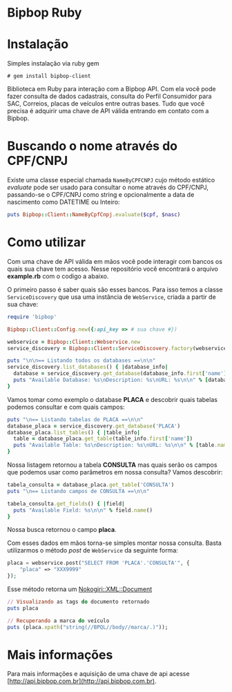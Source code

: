 # Bipbop Ruby

# Instalação

Simples instalação via ruby gem
``` 
# gem install bipbop-client
```
Biblioteca em Ruby para interação com a Bipbop API. Com ela você pode fazer consulta de dados cadastrais, consulta do Perfil Consumidor para SAC, Correios, placas de veículos entre outras bases. Tudo que você precisa é adquirir uma chave de API válida entrando em contato com a Bipbop.

# Buscando o nome através do CPF/CNPJ

Existe uma classe especial chamada `NameByCPFCNPJ` cujo método estático *evaluate* pode ser usado para consultar o nome através do CPF/CNPJ, passando-se o CPF/CNPJ como string e opcionalmente a data de nascimento como DATETIME ou Inteiro:

```ruby
puts Bipbop::Client::NameByCpfCnpj.evaluate($cpf, $nasc)
```

# Como utilizar

Com uma chave de API válida em mãos você pode interagir com bancos os quais sua chave tem acesso. Nesse repositório você encontrará o arquivo __example.rb__ com o codigo a abaixo.

O primeiro passo é saber quais são esses bancos. Para isso temos a classe `ServiceDiscovery` que usa uma instância de `WebService`, criada a partir de sua chave:

```ruby
require 'bipbop'

Bipbop::Client::Config.new({:api_key => # sua chave #})

webservice = Bipbop::Client::Webservice.new
service_discovery = Bipbop::Client::ServiceDiscovery.factory(webservice)

puts "\n\n== Listando todos os databases ==\n\n"
service_discovery.list_databases() { |database_info|  
  database = service_discovery.get_database(database_info.first['name'])
  puts "Available Database: %s\nDescription: %s\nURL: %s\n\n" % [database.name(), database.get("description"), database.get("url")]
}

```

Vamos tomar como exemplo o database __PLACA__ e descobrir quais tabelas podemos consultar e com quais campos:

```ruby
puts "\n== Listando tabelas de PLACA ==\n\n"
database_placa = service_discovery.get_database('PLACA')
database_placa.list_tables() { |table_info|
  table = database_placa.get_table(table_info.first['name'])
  puts "Available Table: %s\nDescription: %s\nURL: %s\n\n" % [table.name(), table.get("description"), table.get("url")]
}

```

Nossa listagem retornou a tabela __CONSULTA__ mas quais serão os campos que podemos usar como parâmetros em nossa consulta? Vamos descobrir:

```ruby
tabela_consulta = database_placa.get_table('CONSULTA')
puts "\n== Listando campos de CONSULTA ==\n\n"

tabela_consulta.get_fields() { |field|  
  puts "Available Field: %s\n\n" % field.name() 
}
```

Nossa busca retornou o campo __placa__.

Com esses dados em mãos torna-se simples montar nossa consulta. Basta utilizarmos o método *post* de `WebService` da seguinte forma:

```php
placa = webservice.post("SELECT FROM 'PLACA'.'CONSULTA'", {
    "placa" => "XXX9999"
});
```

Esse método retorna um [Nokogiri::XML::Document](http://www.rubydoc.info/github/sparklemotion/nokogiri/master/Nokogiri/XML/Document) 

```ruby
// Visualizando as tags do documento retornado
puts placa

// Recuperando a marca do veículo
puts (placa.xpath("string(//BPQL//body//marca/.)"));
```

# Mais informações

Para mais informações e aquisição de uma chave de api acesse [http://api.bipbop.com.br](http://api.bipbop.com.br).
